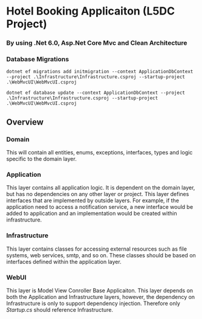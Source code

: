 # Hotel Booking Applicaiton (L5DC Project)
### By using .Net 6.0, Asp.Net Core Mvc and Clean Architecture 

### Database Migrations
```
dotnet ef migrations add initmigration --context ApplicationDbContext --project .\Infrastructure\Infrastructure.csproj --startup-project .\WebMvcUI\WebMvcUI.csproj
```
```
dotnet ef database update --context ApplicationDbContext --project .\Infrastructure\Infrastructure.csproj --startup-project .\WebMvcUI\WebMvcUI.csproj
```

## Overview

### Domain

This will contain all entities, enums, exceptions, interfaces, types and logic specific to the domain layer.

### Application

This layer contains all application logic. It is dependent on the domain layer, but has no dependencies on any other layer or project. This layer defines interfaces that are implemented by outside layers. For example, if the application need to access a notification service, a new interface would be added to application and an implementation would be created within infrastructure.

### Infrastructure

This layer contains classes for accessing external resources such as file systems, web services, smtp, and so on. These classes should be based on interfaces defined within the application layer.

### WebUI

This layer is Model View Conroller Base Applicaiton. This layer depends on both the Application and Infrastructure layers, however, the dependency on Infrastructure is only to support dependency injection. Therefore only *Startup.cs* should reference Infrastructure.
